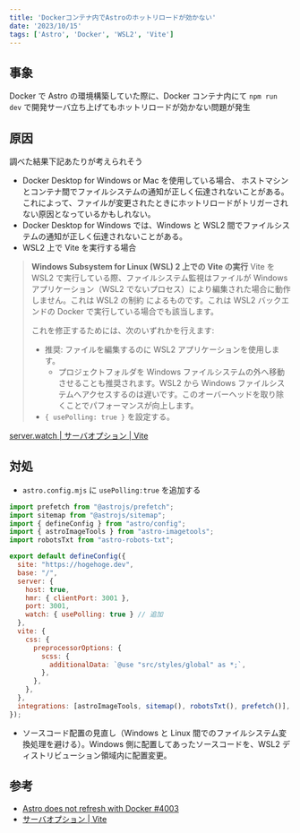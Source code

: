 ```yaml
---
title: 'Dockerコンテナ内でAstroのホットリロードが効かない'
date: '2023/10/15'
tags: ['Astro', 'Docker', 'WSL2', 'Vite']
---
```


## 事象

Docker で Astro の環境構築していた際に、Docker コンテナ内にて `npm run dev` で開発サーバ立ち上げてもホットリロードが効かない問題が発生

## 原因

調べた結果下記あたりが考えられそう

- Docker Desktop for Windows or Mac を使用している場合、
  ホストマシンとコンテナ間でファイルシステムの通知が正しく伝達されないことがある。
  これによって、ファイルが変更されたときにホットリロードがトリガーされない原因となっているかもしれない。
- Docker Desktop for Windows では、Windows と WSL2 間でファイルシステムの通知が正しく伝達されないことがある。
- WSL2 上で Vite を実行する場合

> **Windows Subsystem for Linux (WSL) 2 上での Vite の実行**
> Vite を WSL2 で実行している際、ファイルシステム監視はファイルが Windows アプリケーション（WSL2 でないプロセス）により編集された場合に動作しません。これは WSL2 の制約 によるものです。これは WSL2 バックエンドの Docker で実行している場合でも該当します。
>
> これを修正するためには、次のいずれかを行えます:
>
> - 推奨: ファイルを編集するのに WSL2 アプリケーションを使用します。
>   - プロジェクトフォルダを Windows ファイルシステムの外へ移動させることも推奨されます。WSL2 から Windows ファイルシステムへアクセスするのは遅いです。このオーバーヘッドを取り除 くことでパフォーマンスが向上します。
> - `{ usePolling: true }` を設定する。

[server.watch | サーバオプション | Vite](https://ja.vitejs.dev/config/server-options.html#server-watch)

## 対処

- `astro.config.mjs` に `usePolling:true` を追加する

```js:astro.config.mjs
import prefetch from "@astrojs/prefetch";
import sitemap from "@astrojs/sitemap";
import { defineConfig } from "astro/config";
import { astroImageTools } from "astro-imagetools";
import robotsTxt from "astro-robots-txt";

export default defineConfig({
  site: "https://hogehoge.dev",
  base: "/",
  server: {
    host: true,
    hmr: { clientPort: 3001 },
    port: 3001,
    watch: { usePolling: true } // 追加
  },
  vite: {
    css: {
      preprocessorOptions: {
        scss: {
          additionalData: `@use "src/styles/global" as *;`,
        },
      },
    },
  },
  integrations: [astroImageTools, sitemap(), robotsTxt(), prefetch()],
});
```

- ソースコード配置の見直し（Windows と Linux 間でのファイルシステム変換処理を避ける）。Windows 側に配置してあったソースコードを、WSL2 ディストリビューション領域内に配置変更。

## 参考

- [Astro does not refresh with Docker #4003](https://github.com/withastro/docs/issues/4003)
- [サーバオプション | Vite](https://ja.vitejs.dev/config/server-options.html)
